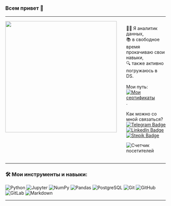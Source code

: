 ### Всем привет 👋
----------------

<div style="display: flex; align-items: flex-start;">
  <img src="https://media4.giphy.com/media/v1.Y2lkPTc5MGI3NjExNzRlOTkxYjBkMTY5ZDNmNDk1ZGJlZWJhNzY0M2U5ZDkyYjRhNzY4MiZlcD12MV9pbnRlcm5hbF9naWZzX2dpZklkJmN0PWc/l378c04F2fjeZ7vH2/giphy.gif" width="350" align="left" style="margin-right: 30px;">
  
  <div>
    <p>👨‍💻 Я аналитик данных,<br>
    📚 в свободное время прокачиваю свои навыки,<br>
    🔍 также активно погружаюсь в DS.<br><br>
    Мои путь: 
    <a href="https://github.com/Vedomant/certificates"><img src="https://img.shields.io/badge/-завершенные курсы-9cf?style=flat&logo=Checkmarx&logoColor=white" alt="Мои сертификаты"></a>.<br><br>
    Как можно со мной связаться?<br>
    <a href="https://t.me/Vedomant"><img src="https://img.shields.io/badge/-Telegram-blue?style=flat&logo=Telegram&logoColor=white" alt="Telegram Badge"></a>
    <a href="https://www.linkedin.com/in/евгений-з-63baa887"><img src="https://img.shields.io/badge/-LinkedIn-blue?style=flat&logo=LinkedIn&logoColor=white" alt="LinkedIn Badge"></a>
    <a href="https://stepik.org/users/555827482"><img src="https://img.shields.io/badge/-Stepik-black?style=flat&logo=STMicroelectronics&logoColor=white" alt="Stepik Badge"></a>
    </p>
    <img src="https://komarev.com/ghpvc/?username=Vedomant&label=Visitors&style=flat-square&color=blueviolet" alt="Счетчик посетителей">
  </div>
</div>

<br clear="all"/>

-------------

### :hammer_and_wrench: Мои инструменты и навыки:
![Python](https://img.shields.io/badge/Python-3670A0?style=for-the-badge&logo=Python&logoColor=ffdd54)
![Jupyter](https://img.shields.io/badge/Jupyter-F37626?style=for-the-badge&logo=Jupyter&logoColor=white)
![NumPy](https://img.shields.io/badge/Numpy-013243?style=for-the-badge&logo=NumPy&logoColor=white)
![Pandas](https://img.shields.io/badge/Pandas-2C2D72?style=for-the-badge&logo=Pandas&logoColor=white)
![PostgreSQL](https://img.shields.io/badge/PostgreSQL-316192?style=for-the-badge&logo=PostgreSQL&logoColor=white)
![Git](https://img.shields.io/badge/Git-F05032?style=for-the-badge&logo=git&logoColor=white)
![GitHub](https://img.shields.io/badge/GitHub-181717?style=for-the-badge&logo=github&logoColor=white)
![GitLab](https://img.shields.io/badge/GitLab-FC6D26?style=for-the-badge&logo=gitlab&logoColor=white)
![Markdown](https://img.shields.io/badge/Markdown-000000?style=for-the-badge&logo=markdown&logoColor=white)

-------------

